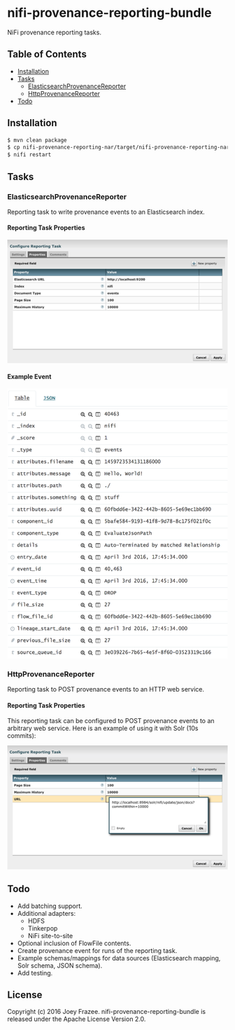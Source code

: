 # nifi-provenance-reporting-bundle

NiFi provenance reporting tasks.

## Table of Contents

- [Installation](#installation)
- [Tasks](#tasks)
    - [ElasticsearchProvenanceReporter](#elasticsearchprovenancereporter)
    - [HttpProvenanceReporter](#httpprovenancereporter)
- [Todo](#todo)

## Installation

```sh
$ mvn clean package
$ cp nifi-provenance-reporting-nar/target/nifi-provenance-reporting-nar-0.0.2-SNAPSHOT.nar $NIFI_HOME/lib
$ nifi restart
```

## Tasks

### ElasticsearchProvenanceReporter

Reporting task to write provenance events to an Elasticsearch index.

#### Reporting Task Properties

<img src="elasticsearch_provenance_reporter_properties.png" width=600 />

#### Example Event

<img src="elasticsearch_provenance_reporter_event.png" width=600 />

### HttpProvenanceReporter

Reporting task to POST provenance events to an HTTP web service.

#### Reporting Task Properties

This reporting task can be configured to POST provenance events to an arbitrary web service. Here is an example of using it with Solr (10s commits):

<img src="http_provenance_reporter_properties.png" width=600 />

## Todo

- Add batching support.
- Additional adapters:
    - HDFS
    - Tinkerpop
    - NiFi site-to-site
- Optional inclusion of FlowFile contents.
- Create provenance event for runs of the reporting task.
- Example schemas/mappings for data sources (Elasticsearch mapping, Solr schema, JSON schema).
- Add testing.

## License

Copyright (c) 2016 Joey Frazee. nifi-provenance-reporting-bundle is released under the Apache License Version 2.0.
